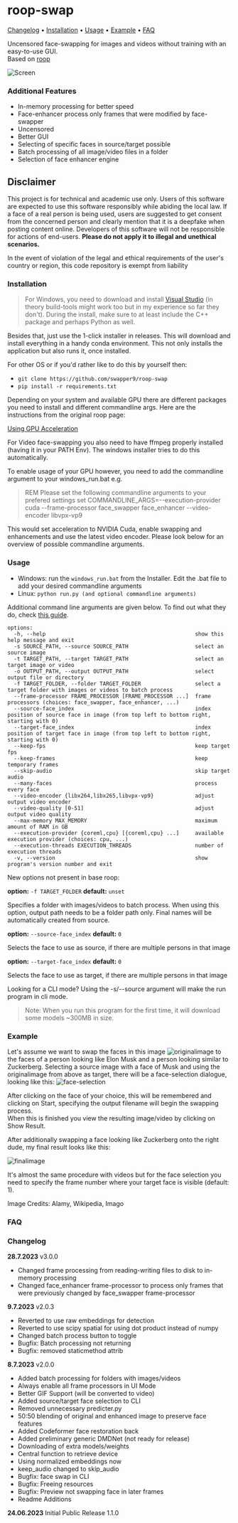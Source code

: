 # roop-swap

[Changelog](#changelog) • [Installation](#installation) • [Usage](#usage) • [Example](#example) • [FAQ](#faq)


Uncensored face-swapping for images and videos without training with an easy-to-use GUI.  
Based on [roop](https://github.com/s0md3v/roop)

![Screen](docs/screenshot.png)


### Additional Features

- In-memory processing for better speed
- Face-enhancer process only frames that were modified by face-swapper
- Uncensored
- Better GUI
- Selecting of specific faces in source/target possible
- Batch processing of all image/video files in a folder
- Selection of face enhancer engine


## Disclaimer

This project is for technical and academic use only.
Users of this software are expected to use this software responsibly while abiding the local law. If a face of a real person is being used, users are suggested to get consent from the concerned person and clearly mention that it is a deepfake when posting content online. Developers of this software will not be responsible for actions of end-users.
 **Please do not apply it to illegal and unethical scenarios.**

In the event of violation of the legal and ethical requirements of the user's country or region, this code repository is exempt from liability

### Installation

> For Windows, you need to download and install [Visual Studio](https://visualstudio.microsoft.com/de/downloads/) (in theory build-tools might work too but in my experience so far they don't). During the install, make sure to at least include the C++ package and perhaps Python as well.

Besides that, just use the 1-click installer in releases. This will download and install everything
in a handy conda environment. This not only installs the application but also runs it, once installed.


For other OS or if you'd rather like to do this by yourself then:

- `git clone https://github.com/swapper9/roop-swap`
- `pip install -r requirements.txt`

Depending on your system and available GPU there are different packages you need to install and different commandline args. Here are the instructions from the original roop page:

[Using GPU Acceleration](https://github.com/s0md3v/roop/wiki/2.-Acceleration)

For Video face-swapping you also need to have ffmpeg properly installed (having it in your PATH Env). The windows installer tries to do this automatically.  


To enable usage of your GPU however, you need to add the commandline argument to your windows_run.bat e.g.

> REM Please set the following commandline arguments to your prefered settings
set COMMANDLINE_ARGS=--execution-provider cuda --frame-processor face_swapper face_enhancer --video-encoder libvpx-vp9

This would set acceleration to NVIDIA Cuda, enable swapping and enhancements and use the latest video encoder. Please look below for an overview of possible commandline arguments.



### Usage

- Windows: run the `windows_run.bat` from the Installer. Edit the .bat file to add your desired commandline arguments 
- Linux: `python run.py (and optional commandline arguments)`

Additional command line arguments are given below. To find out what they do, check [this guide](https://github.com/s0md3v/roop/wiki/Advanced-Options).

```
options:
  -h, --help                                               show this help message and exit
  -s SOURCE_PATH, --source SOURCE_PATH                     select an source image
  -t TARGET_PATH, --target TARGET_PATH                     select an target image or video
  -o OUTPUT_PATH, --output OUTPUT_PATH                     select output file or directory
  -f TARGET_FOLDER, --folder TARGET_FOLDER                 select a target folder with images or videos to batch process 
  --frame-processor FRAME_PROCESSOR [FRAME_PROCESSOR ...]  frame processors (choices: face_swapper, face_enhancer, ...)
  --source-face_index                                      index position of source face in image (from top left to bottom right, starting with 0)
  --target-face_index                                      index position of target face in image (from top left to bottom right, starting with 0)
  --keep-fps                                               keep target fps
  --keep-frames                                            keep temporary frames
  --skip-audio                                             skip target audio
  --many-faces                                             process every face
  --video-encoder {libx264,libx265,libvpx-vp9}             adjust output video encoder
  --video-quality [0-51]                                   adjust output video quality
  --max-memory MAX_MEMORY                                  maximum amount of RAM in GB
  --execution-provider {coreml,cpu} [{coreml,cpu} ...]     available execution provider (choices: cpu, ...)
  --execution-threads EXECUTION_THREADS                    number of execution threads
  -v, --version                                            show program's version number and exit
```

New options not present in base roop:

**option:** `-f TARGET_FOLDER`
**default:** `unset`

Specifies a folder with images/videos to batch process. When using this option, output path needs to be a folder path only. Final names will be automatically created from source. 

**option:** `--source-face_index`
**default:** `0`

Selects the face to use as source, if there are multiple persons in that image

**option:** `--target-face_index`
**default:** `0`

Selects the face to use as target, if there are multiple persons in that image


Looking for a CLI mode? Using the -s/--source argument will make the run program in cli mode.

> Note: When you run this program for the first time, it will download some models ~300MB in size.


### Example

Let's assume we want to swap the faces in this image
![originalimage](docs/kickboxing.jpg)
to the faces of a person looking like Elon Musk and a person looking similar to Zuckerberg.
Selecting a source image with a face of Musk and using the originalimage from above as target, there will be a face-selection dialogue, looking like this:
![face-selection](docs/faceselection.png)

After clicking on the face of your choice, this will be remembered and clicking on Start, specifying the output filename will begin the swapping process.  
When this is finished you view the resulting image/video by clicking on Show Result.

After additionally swapping a face looking like Zuckerberg onto the right dude, my final result looks like this:

![finalimage](docs/finaloutput.png)

It's almost the same procedure with videos but for the face selection you need to specify the frame number where your target face is visible (default: 1).


Image Credits: Alamy, Wikipedia, Imago

### FAQ

### Changelog

**28.7.2023** v3.0.0

- Changed frame processing from reading-writing files to disk to in-memory processing 
- Changed face_enhancer frame-processor to process only frames that were previously changed by face_swapper frame-processor  

**9.7.2023** v2.0.3

- Reverted to use raw embeddings for detection
- Reverted to use scipy spatial for using dot product instead of numpy
- Changed batch process button to toggle
- Bugfix: Batch processing not returning
- Bugfix: removed staticmethod attrib


**8.7.2023** v2.0.0

- Added batch processing for folders with images/videos
- Always enable all frame processors in UI Mode
- Better GIF Support (will be converted to video)
- Added source/target face selection to CLI
- Removed unnecessary predicter.py
- 50:50 blending of original and enhanced image to preserve face features 
- Added Codeformer face restoration back
- Added preliminary generic DMDNet (not ready for release)
- Downloading of extra models/weights
- Central function to retrieve device
- Using normalized embeddings now
- keep_audio changed to skip_audio
- Bugfix: face swap in CLI
- Bugfix: Freeing resources
- Bugfix: Preview not swapping face in later frames
- Readme Additions


**24.06.2023** Initial Public Release 1.1.0



